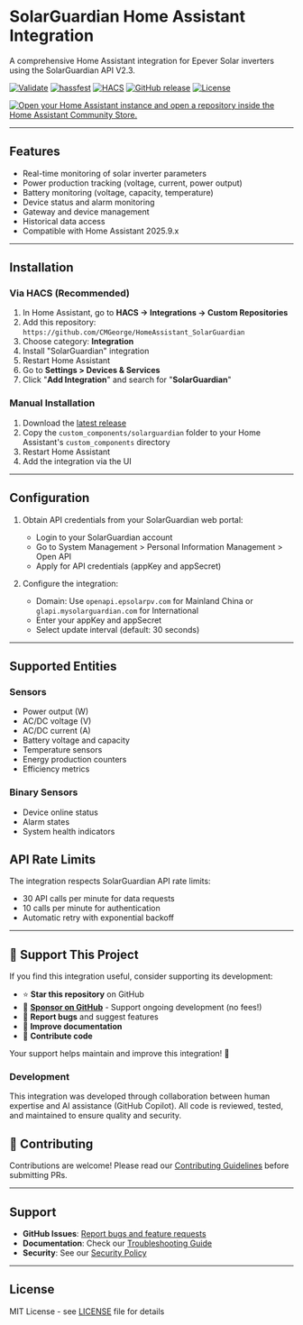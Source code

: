 # SolarGuardian Home Assistant Integration

A comprehensive Home Assistant integration for Epever Solar inverters using the SolarGuardian API V2.3.

[![Validate](https://github.com/CMGeorge/HomeAssistant_SolarGuardian/actions/workflows/validate.yaml/badge.svg)](https://github.com/CMGeorge/HomeAssistant_SolarGuardian/actions/workflows/validate.yaml)
[![hassfest](https://github.com/CMGeorge/HomeAssistant_SolarGuardian/actions/workflows/hassfest.yaml/badge.svg)](https://github.com/CMGeorge/HomeAssistant_SolarGuardian/actions/workflows/hassfest.yaml)
[![HACS](https://img.shields.io/badge/HACS-Custom-orange.svg)](https://github.com/hacs/integration)
[![GitHub release](https://img.shields.io/github/release/CMGeorge/HomeAssistant_SolarGuardian.svg)](https://github.com/CMGeorge/HomeAssistant_SolarGuardian/releases)
[![License](https://img.shields.io/github/license/CMGeorge/HomeAssistant_SolarGuardian.svg)](LICENSE)

[![Open your Home Assistant instance and open a repository inside the Home Assistant Community Store.](https://my.home-assistant.io/badges/hacs_repository.svg)](https://my.home-assistant.io/redirect/hacs_repository/?owner=CMGeorge&repository=HomeAssistant_SolarGuardian&category=integration)

---

## Features

- Real-time monitoring of solar inverter parameters
- Power production tracking (voltage, current, power output)
- Battery monitoring (voltage, capacity, temperature)
- Device status and alarm monitoring
- Gateway and device management
- Historical data access
- Compatible with Home Assistant 2025.9.x

---

## Installation

### Via HACS (Recommended)

1. In Home Assistant, go to **HACS → Integrations → Custom Repositories**
2. Add this repository: `https://github.com/CMGeorge/HomeAssistant_SolarGuardian`
3. Choose category: **Integration**
4. Install "SolarGuardian" integration
5. Restart Home Assistant
6. Go to **Settings > Devices & Services**
7. Click "**Add Integration**" and search for "**SolarGuardian**"

### Manual Installation

1. Download the [latest release](https://github.com/CMGeorge/HomeAssistant_SolarGuardian/releases)
2. Copy the `custom_components/solarguardian` folder to your Home Assistant's `custom_components` directory
3. Restart Home Assistant
4. Add the integration via the UI

---

## Configuration

1. Obtain API credentials from your SolarGuardian web portal:
   - Login to your SolarGuardian account
   - Go to System Management > Personal Information Management > Open API
   - Apply for API credentials (appKey and appSecret)

2. Configure the integration:
   - Domain: Use `openapi.epsolarpv.com` for Mainland China or `glapi.mysolarguardian.com` for International
   - Enter your appKey and appSecret
   - Select update interval (default: 30 seconds)

---

## Supported Entities

### Sensors

- Power output (W)
- AC/DC voltage (V)
- AC/DC current (A)
- Battery voltage and capacity
- Temperature sensors
- Energy production counters
- Efficiency metrics

### Binary Sensors

- Device online status
- Alarm states
- System health indicators

## API Rate Limits

The integration respects SolarGuardian API rate limits:

- 30 API calls per minute for data requests
- 10 calls per minute for authentication
- Automatic retry with exponential backoff

---

## 💖 Support This Project

If you find this integration useful, consider supporting its development:

- ⭐ **Star this repository** on GitHub
- 💝 **[Sponsor on GitHub](https://github.com/sponsors/CMGeorge)** - Support ongoing development (no fees!)
- 🐛 **Report bugs** and suggest features
- 📖 **Improve documentation**
- 🔧 **Contribute code**

Your support helps maintain and improve this integration! 🙏

### Development

This integration was developed through collaboration between human expertise and AI assistance (GitHub Copilot). All code is reviewed, tested, and maintained to ensure quality and security.

## 🤝 Contributing

Contributions are welcome! Please read our [Contributing Guidelines](CONTRIBUTING.md) before submitting PRs.

---

## Support

- **GitHub Issues**: [Report bugs and feature requests](https://github.com/CMGeorge/HomeAssistant_SolarGuardian/issues)
- **Documentation**: Check our [Troubleshooting Guide](TROUBLESHOOTING.md)
- **Security**: See our [Security Policy](https://github.com/CMGeorge/HomeAssistant_SolarGuardian/security/policy)

---

## License

MIT License - see [LICENSE](LICENSE) file for details
